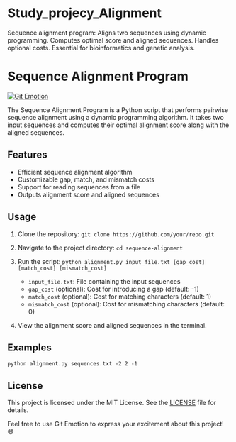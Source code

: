 # Study_projecy_Alignment
Sequence alignment program: Aligns two sequences using dynamic programming. Computes optimal score and aligned sequences. Handles optional costs. Essential for bioinformatics and genetic analysis.

# Sequence Alignment Program

[![Git Emotion](https://img.shields.io/badge/Git%20Emotion-%F0%9F%94%A5-ff69b4)](https://git-emotion.openai.com/)

The Sequence Alignment Program is a Python script that performs pairwise sequence alignment using a dynamic programming algorithm. It takes two input sequences and computes their optimal alignment score along with the aligned sequences.

## Features

- Efficient sequence alignment algorithm
- Customizable gap, match, and mismatch costs
- Support for reading sequences from a file
- Outputs alignment score and aligned sequences

## Usage

1. Clone the repository: `git clone https://github.com/your/repo.git`
2. Navigate to the project directory: `cd sequence-alignment`
3. Run the script: `python alignment.py input_file.txt [gap_cost] [match_cost] [mismatch_cost]`

   - `input_file.txt`: File containing the input sequences
   - `gap_cost` (optional): Cost for introducing a gap (default: -1)
   - `match_cost` (optional): Cost for matching characters (default: 1)
   - `mismatch_cost` (optional): Cost for mismatching characters (default: 0)

4. View the alignment score and aligned sequences in the terminal.

## Examples

```shell
python alignment.py sequences.txt -2 2 -1
```

## License

This project is licensed under the MIT License. See the [LICENSE](LICENSE) file for details.

Feel free to use Git Emotion to express your excitement about this project! 😄